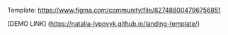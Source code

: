 Template: https://www.figma.com/community/file/827488004796756851

[DEMO LINK] (https://natalia-lypovyk.github.io/landing-template/)
